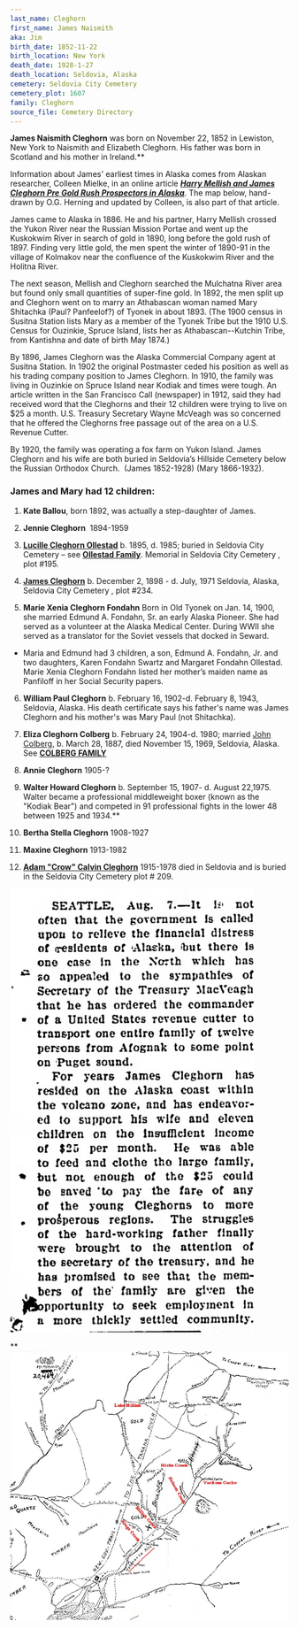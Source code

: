 ```yaml
---
last_name: Cleghorn
first_name: James Naismith
aka: Jim
birth_date: 1852-11-22
birth_location: New York
death_date: 1928-1-27
death_location: Seldovia, Alaska
cemetery: Seldovia City Cemetery
cemetery_plot: 1607
family: Cleghorn
source_file: Cemetery Directory
---
```

**James Naismith Cleghorn** was born on November 22, 1852 in Lewiston,
New York to Naismith and Elizabeth Cleghorn. His father was born in
Scotland and his mother in Ireland.**

Information about James' earliest times in Alaska comes from Alaskan researcher, Colleen Mielke, in an online article [***Harry Mellish and James Cleghorn
Pre Gold Rush Prospectors in Alaska***](http://freepages.rootsweb.com/~coleen/genealogy/mellish.html). The map below, hand-drawn by O.G. Herning and updated by Colleen, is also part of that article.

James came to Alaska in 1886. He and his partner, Harry Mellish
crossed the Yukon River near the Russian Mission Portae and went up the
Kuskokwim River in search of gold in 1890, long before the gold rush of 1897. Finding very little gold, the men spent the winter of 1890-91 in
the village of Kolmakov near the confluence of the Kuskokwim River and
the Holitna River.  
  
The next season, Mellish and Cleghorn searched the Mulchatna River area
but found only small quantities of super-fine gold. In 1892, the men
split up and Cleghorn went on to marry an Athabascan woman named Mary
Shitachka (Paul? Panfeelof?) of Tyonek in about 1893. (The 1900 census
in Susitna Station lists Mary as a member of the Tyonek Tribe but the
1910 U.S. Census for Ouzinkie, Spruce Island, lists her as
Athabascan--Kutchin Tribe, from Kantishna and date of birth May 1874.)

By 1896, James Cleghorn was the Alaska Commercial Company agent at
Susitna Station. In 1902 the original Postmaster ceded his position as
well as his trading company position to James Cleghorn. In 1910, the
family was living in Ouzinkie on Spruce Island near Kodiak and times
were tough. An article written in the San Francisco Call (newspaper) in
1912, said they had received word that the Cleghorns and their 12
children were trying to live on $25 a month. U.S. Treasury Secretary
Wayne McVeagh was so concerned that he offered the Cleghorns free
passage out of the area on a U.S. Revenue Cutter.

By 1920, the family was operating a fox farm on Yukon Island. James
Cleghorn and his wife are both buried in Seldovia’s Hillside Cemetery
below the Russian Orthodox Church.  (James 1852-1928) (Mary
1866-1932).

### James and Mary had 12 children:

1.  **Kate Ballou**, born 1892, was actually a step-daughter of James.

2.  **Jennie Cleghorn**  1894-1959

3.  [**Lucille Cleghorn Ollestad**](./Ollestad_Lucille_Cleghorn.md) b. 1895, d. 1985; buried in Seldovia
    City Cemetery – see [**Ollestad Family**](../_families/Ollestad_Family.md). Memorial in Seldovia City
    Cemetery , plot \#195. 

4.  [**James Cleghorn**](./Cleghorn_James.md) b. December 2, 1898 - d. July, 1971 Seldovia,
    Alaska, Seldovia City Cemetery , plot \#234.

5.  **Marie Xenia Cleghorn Fondahn** Born in Old Tyonek on Jan. 14,
    1900, she married Edmund A. Fondahn, Sr. an early Alaska Pioneer.
    She had served as a volunteer at the Alaska Medical Center. During
    WWII she served as a translator for the Soviet vessels that docked
    in Seward.

- Maria and Edmund had 3 children, a son, Edmund A. Fondahn, Jr. and two
daughters, Karen Fondahn Swartz and Margaret Fondahn Ollestad. Marie
Xenia Cleghorn Fondahn listed her mother’s maiden name as Panfiloff in
her Social Security papers.

6.  **William Paul Cleghorn** b. February 16, 1902-d. February 8, 1943,
    Seldovia, Alaska. His death certificate says his father's name was
    James Cleghorn and his mother's was Mary Paul (not Shitachka).

7.  **Eliza Cleghorn Colberg** b. February 24, 1904-d. 1980; married [John
    Colberg](./Colberg_John.md), b. March 28, 1887, died November 15, 1969, Seldovia,
    Alaska. See [**COLBERG FAMILY**](../_families/Colberg_Family.md)

8.  **Annie Cleghorn** 1905-?

9.  **Walter Howard Cleghorn** b. September 15, 1907- d. August 22,1975.
    Walter became a professional middleweight boxer (known as the
    "Kodiak Bear") and competed in 91 professional fights in the lower
    48 between 1925 and 1934.**

10. **Bertha Stella Cleghorn** 1908-1927

11. **Maxine Cleghorn** 1913-1982

12. [**Adam "Crow" Calvin Cleghorn**](./Cleghorn_Adam_Calvin.md) 1915-1978 died in Seldovia and is
    buried in the Seldovia City Cemetery plot # 209.
    
    
   ![](../assets/images/James%20Naismith%20Cleghorn%20family/media/image1.jpeg)


  
  
**![](../assets/images/James%20Naismith%20Cleghorn%20family/media/image2.jpeg)


